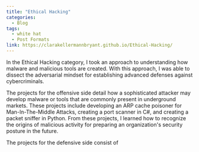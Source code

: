 ```yaml
---
title: "Ethical Hacking"
categories:
  - Blog
tags:
  - white hat
  - Post Formats
link: https://clarakellermannbryant.github.io/Ethical-Hacking/
---
```


In the Ethical Hacking category, I took an approach to understanding how malware and malicious tools are created. With this approach, I was able to dissect the adversarial mindset for establishing advanced defenses against cybercriminals. 

The projects for the offensive side detail how a sophisticated attacker may develop malware or tools that are commonly present in underground markets. These projects include developing an ARP cache poisoner for Man-In-The-Middle Attacks, creating a port scanner in C#, and creating a packet sniffer in Python. From these projects, I learned how to recognize the origins of malicious activity for preparing an organization's security posture in the future.

The projects for the defensive side consist of 
